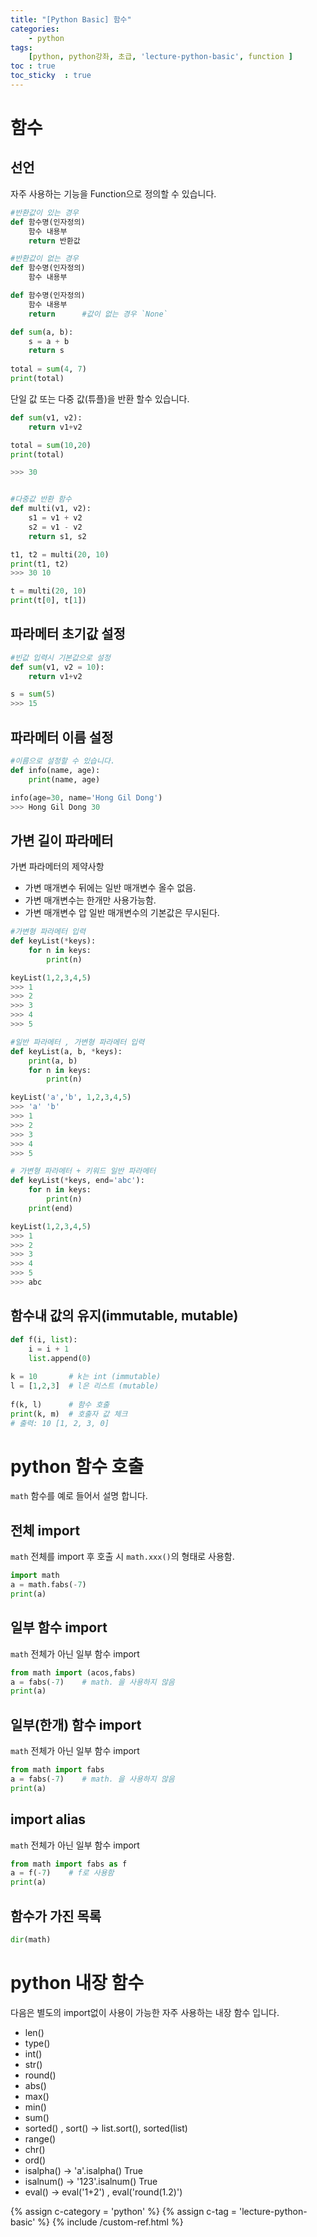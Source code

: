 ```yaml
---
title: "[Python Basic] 함수"
categories: 
    - python
tags: 
    [python, python강좌, 초급, 'lecture-python-basic', function ]
toc : true
toc_sticky  : true    
---
```




# 함수
## 선언
자주 사용하는 기능을 Function으로 정의할 수 있습니다.   
```python
#반환값이 있는 경우
def 함수명(인자정의)
    함수 내용부
    return 반환값

#반환값이 없는 경우
def 함수명(인자정의)
    함수 내용부

def 함수명(인자정의)
    함수 내용부
    return      #값이 없는 경우 `None`

def sum(a, b):
    s = a + b
    return s
 
total = sum(4, 7)
print(total)

```

단일 값 또는 다중 값(튜플)을 반환 할수 있습니다.
```python
def sum(v1, v2):
    return v1+v2

total = sum(10,20)
print(total)

>>> 30


#다중값 반환 함수
def multi(v1, v2):
    s1 = v1 + v2
    s2 = v1 - v2
    return s1, s2

t1, t2 = multi(20, 10)
print(t1, t2)
>>> 30 10

t = multi(20, 10)
print(t[0], t[1])
```



## 파라메터 초기값 설정
```python
#빈값 입력시 기본값으로 설정 
def sum(v1, v2 = 10):
    return v1+v2

s = sum(5)
>>> 15
```



## 파라메터 이름 설정
```python
#이름으로 설정할 수 있습니다.
def info(name, age):
    print(name, age)

info(age=30, name='Hong Gil Dong')
>>> Hong Gil Dong 30

```



## 가변 길이 파라메터
가변 파라메터의 제약사항    
- 가변 매개변수 뒤에는 일반 매개변수 올수 없음.
- 가변 매개변수는 한개만 사용가능함.
- 가변 매개변수 압 일반 매개변수의 기본값은 무시된다.

```python
#가변형 파라메터 입력 
def keyList(*keys):
    for n in keys:
        print(n)

keyList(1,2,3,4,5)
>>> 1
>>> 2
>>> 3
>>> 4
>>> 5

#일반 파라메터 , 가변형 파라메터 입력 
def keyList(a, b, *keys):
    print(a, b)
    for n in keys:
        print(n)

keyList('a','b', 1,2,3,4,5)
>>> 'a' 'b'
>>> 1
>>> 2
>>> 3
>>> 4
>>> 5

# 가변형 파라메터 + 키워드 일반 파라메터
def keyList(*keys, end='abc'):
    for n in keys:
        print(n)
    print(end)

keyList(1,2,3,4,5)
>>> 1
>>> 2
>>> 3
>>> 4
>>> 5
>>> abc

```

## 함수내 값의 유지(immutable, mutable)
```python
def f(i, list):
    i = i + 1
    list.append(0)
 
k = 10       # k는 int (immutable)
l = [1,2,3]  # l은 리스트 (mutable)
 
f(k, l)      # 함수 호출
print(k, m)  # 호출자 값 체크
# 출력: 10 [1, 2, 3, 0]

```

# python 함수 호출 
`math` 함수를 예로 들어서 설명 합니다.

## 전체 import
`math` 전체를 import 후 호출 시 `math.xxx()`의 형태로 사용함.

```python
import math
a = math.fabs(-7)
print(a)
```

## 일부 함수 import
`math` 전체가 아닌 일부 함수 import
```python
from math import (acos,fabs)
a = fabs(-7)    # math. 을 사용하지 않음
print(a)

```

## 일부(한개) 함수 import
`math` 전체가 아닌 일부 함수 import
```python
from math import fabs
a = fabs(-7)    # math. 을 사용하지 않음
print(a)

```

## import alias
`math` 전체가 아닌 일부 함수 import
```python
from math import fabs as f
a = f(-7)    # f로 사용함
print(a)

```

## 함수가 가진 목록 
```python
dir(math)
```

# python 내장 함수
다음은 별도의 import없이 사용이 가능한 자주 사용하는 내장 함수 입니다.   
- len()
- type()
- int()
- str()
- round()
- abs()
- max()
- min()
- sum()
- sorted() , sort()  ->   list.sort(), sorted(list)
- range()
- chr()
- ord()
- isalpha() -> 'a'.isalpha() True
- isalnum() -> '123'.isalnum() True
- eval()  -> eval('1+2') , eval('round(1.2)')

{% assign c-category = 'python' %}
{% assign c-tag = 'lecture-python-basic' %}
{% include /custom-ref.html %}
